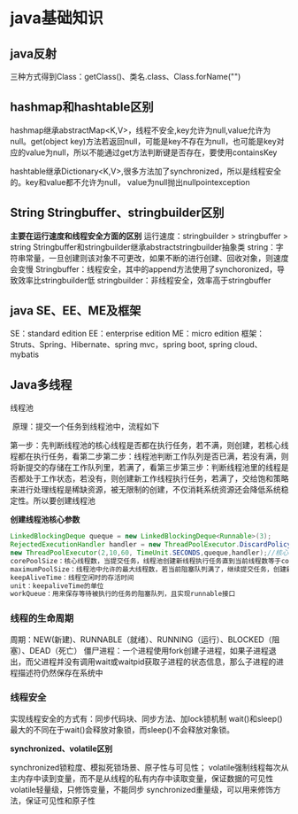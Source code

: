 # java基础知识

## java反射

 三种方式得到Class：getClass()、类名.class、Class.forName("")

## hashmap和hashtable区别

hashmap继承abstractMap<K,V>，线程不安全,key允许为null,value允许为null。get(object key)方法若返回null，可能是key不存在为null，也可能是key对应的value为null，所以不能通过get方法判断键是否存在，要使用containsKey

hashtable继承Dictionary<K,V>,很多方法加了synchronized，所以是线程安全的。key和value都不允许为null，
value为null抛出nullpointexception

## String Stringbuffer、stringbuilder区别

**主要在运行速度和线程安全方面的区别**
	运行速度：stringbuilder > stringbuffer > string
	Stringbuffer和stringbuilder继承abstractstringbuilder抽象类
	string：字符串常量，一旦创建则该对象不可更改，如果不断的进行创建、回收对象，则速度会变慢
	Stringbuffer：线程安全，其中的append方法使用了synchoronized，导致效率比stringbuilder低
stringbuilder：非线程安全，效率高于stringbuffer

## java SE、EE、ME及框架

SE：standard edition
EE：enterprise edition
ME：micro edition
框架：Struts、Spring、Hibernate、spring mvc，spring boot, spring cloud、mybatis

## Java多线程

线程池

​	原理：提交一个任务到线程池中，流程如下

​		第一步：先判断线程池的核心线程是否都在执行任务，若不满，则创建，若核心线程都在执行任务，看第二步
​		第二步：线程池判断工作队列是否已满，若没有满，则将新提交的存储在工作队列里，若满了，看第三步
​		第三步：判断线程池里的线程是否都处于工作状态，若没有，则创建新工作线程执行任务，若满了，交给饱和策略来进行处理
​	线程是稀缺资源，被无限制的创建，不仅消耗系统资源还会降低系统稳定性。所以要创建线程池

**创建线程池核心参数**
	 

```java
LinkedBlockingDeque queque = new LinkedBlockingDeque<Runnable>(3);
RejectedExecutionHandler handler = new ThreadPoolExecutor.DiscardPolicy();//饱和策略
new ThreadPoolExecutor(2,10,60, TimeUnit.SECONDS,queque,handler);//核心线程数2个，全部线程数10个，工作队列3个
corePoolSize：核心线程数，当提交任务，线程池创建新线程执行任务直到当前线程数等于corePoolSize
maximumPoolSize：线程池中允许的最大线程数，若当前阻塞队列满了，继续提交任务，创建新的线程执行任务，前提是小于maximum
keepAliveTime：线程空闲时的存活时间
unit：keepaliveTime的单位
workQueue：用来保存等待被执行的任务的阻塞队列，且实现runnable接口
```



### 线程的生命周期

周期：NEW(新建)、RUNNABLE（就绪）、RUNNING（运行）、BLOCKED（阻塞）、DEAD（死亡）
僵尸进程：一个进程使用fork创建子进程，如果子进程退出，而父进程并没有调用wait或waitpid获取子进程的状态信息，那么子进程的进程描述符仍然保存在系统中

### 线程安全

实现线程安全的方式有：同步代码块、同步方法、加lock锁机制
wait()和sleep()最大的不同在于wait()会释放对象锁，而sleep()不会释放对象锁。

**synchronized、volatile区别**

synchronized锁粒度、模拟死锁场景、原子性与可见性；
volatile强制线程每次从主内存中读到变量，而不是从线程的私有内存中读取变量，保证数据的可见性
volatile轻量级，只修饰变量，不能同步
synchronized重量级，可以用来修饰方法，保证可见性和原子性